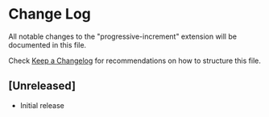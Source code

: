 # Change Log
All notable changes to the "progressive-increment" extension will be documented in this file.

Check [Keep a Changelog](http://keepachangelog.com/) for recommendations on how to structure this file.

## [Unreleased]
- Initial release